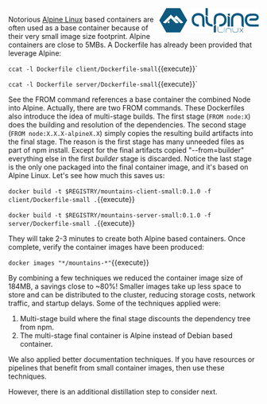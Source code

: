 <img align="right" src="./assets/alpine_linux.png" width="200">

Notorious [Alpine Linux](https://en.wikipedia.org/wiki/Alpine_Linux) based containers are often used as a base container because of their very small image size footprint. Alpine containers are close to 5MBs. A Dockerfile has already been provided that leverage Alpine:

`ccat -l Dockerfile client/Dockerfile-small`{{execute}}`

`ccat -l Dockerfile server/Dockerfile-small`{{execute}}`

See the FROM command references a base container the combined Node into Alpine. Actually, there are two FROM commands. These Dockerfiles also introduce the idea of multi-stage builds. The first stage (`FROM node:X`) does the building and resolution of the dependencies. The second stage (`FROM node:X.X.X-alpineX.X`) simply copies the resulting build artifacts into the final stage. The reason is the first stage has many unneeded files as part of npm install. Except for the final artifacts copied "--from=builder" everything else in the first _builder_ stage is discarded. Notice the last stage is the only one packaged into the final container image, and it's based on Alpine Linux. Let's see how much this saves us:

`docker build -t $REGISTRY/mountains-client-small:0.1.0 -f client/Dockerfile-small .`{{execute}}

`docker build -t $REGISTRY/mountains-server-small:0.1.0 -f server/Dockerfile-small .`{{execute}}

They will take 2-3 minutes to create both Alpine based containers. Once complete, verify the container images have been produced:

`docker images "*/mountains-*"`{{execute}}

By combining a few techniques we reduced the container image size of 184MB, a savings close to ~80%! Smaller images take up less space to store and can be distributed to the cluster, reducing storage costs, network traffic, and startup delays. Some of the techniques applied were:

1. Multi-stage build where the final stage discounts the dependency tree from npm.
2. The multi-stage final container is Alpine instead of Debian based container.

We also applied better documentation techniques. If you have resources or pipelines that benefit from small container images, then use these techniques.

However, there is an additional distillation step to consider next.
